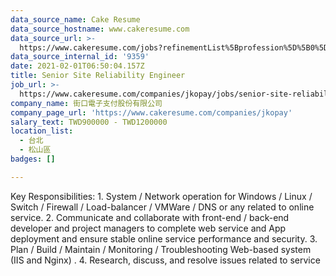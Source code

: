 ```yaml
---
data_source_name: Cake Resume
data_source_hostname: www.cakeresume.com
data_source_url: >-
  https://www.cakeresume.com/jobs?refinementList%5Bprofession%5D%5B0%5D=tech_devops&refi[…]5D=per_year&range%5Bsalary_range%5D%5Bmin%5D=1000000&page=2
data_source_internal_id: '9359'
date: 2021-02-01T06:50:04.157Z
title: Senior Site Reliability Engineer
job_url: >-
  https://www.cakeresume.com/companies/jkopay/jobs/senior-site-reliability-engineer
company_name: 街口電子支付股份有限公司
company_page_url: 'https://www.cakeresume.com/companies/jkopay'
salary_text: TWD900000 - TWD1200000
location_list:
  - 台北
  - 松山區
badges: []

---
```


Key Responsibilities: 1. System / Network operation for Windows / Linux / Switch / Firewall / Load-balancer / VMWare / DNS or any related to online service. 2. Communicate and collaborate with front-end / back-end developer and project managers to complete web service and App deployment and ensure stable online service performance and security. 3. Plan / Build / Maintain / Monitoring / Troubleshooting Web-based system (IIS and Nginx) . 4. Research, discuss, and resolve issues related to service 